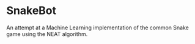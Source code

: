 # SnakeBot
An attempt at a Machine Learning implementation of the common Snake game using the NEAT algorithm.
